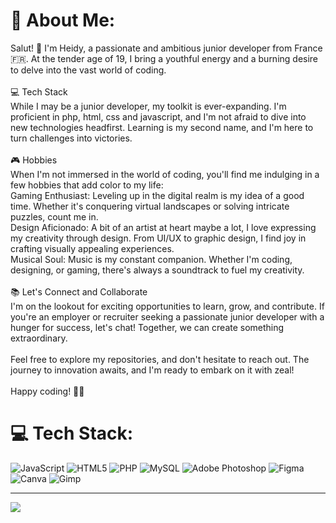# 💫 About Me:
Salut! 👋 I'm Heidy, a passionate and ambitious junior developer from France 🇫🇷. At the tender age of 19, I bring a youthful energy and a burning desire to delve into the vast world of coding.<br>
<br>💻 Tech Stack<br>While I may be a junior developer, my toolkit is ever-expanding. I'm proficient in php, html, css and javascript, and I'm not afraid to dive into new technologies headfirst. Learning is my second name, and I'm here to turn challenges into victories.<br>
<br>🎮 Hobbies<br>When I'm not immersed in the world of coding, you'll find me indulging in a few hobbies that add color to my life:<br>Gaming Enthusiast: Leveling up in the digital realm is my idea of a good time. Whether it's conquering virtual landscapes or solving intricate puzzles, count me in.<br>Design Aficionado: A bit of an artist at heart maybe a lot, I love expressing my creativity through design. From UI/UX to graphic design, I find joy in crafting visually appealing experiences.<br>Musical Soul: Music is my constant companion. Whether I'm coding, designing, or gaming, there's always a soundtrack to fuel my creativity.<br>
<br>📚 Let's Connect and Collaborate<br>I'm on the lookout for exciting opportunities to learn, grow, and contribute. If you're an employer or recruiter seeking a passionate junior developer with a hunger for success, let's chat! Together, we can create something extraordinary.<br><br>Feel free to explore my repositories, and don't hesitate to reach out. The journey to innovation awaits, and I'm ready to embark on it with zeal!<br><br>Happy coding! 🚀✨


# 💻 Tech Stack:
![JavaScript](https://img.shields.io/badge/javascript-%23323330.svg?style=plastic&logo=javascript&logoColor=%23F7DF1E) ![HTML5](https://img.shields.io/badge/html5-%23E34F26.svg?style=plastic&logo=html5&logoColor=white) ![PHP](https://img.shields.io/badge/php-%23777BB4.svg?style=plastic&logo=php&logoColor=white) ![MySQL](https://img.shields.io/badge/mysql-%2300000f.svg?style=plastic&logo=mysql&logoColor=white) ![Adobe Photoshop](https://img.shields.io/badge/adobe%20photoshop-%2331A8FF.svg?style=plastic&logo=adobe%20photoshop&logoColor=white) ![Figma](https://img.shields.io/badge/figma-%23F24E1E.svg?style=plastic&logo=figma&logoColor=white) ![Canva](https://img.shields.io/badge/Canva-%2300C4CC.svg?style=plastic&logo=Canva&logoColor=white) ![Gimp](https://img.shields.io/badge/Gimp-657D8B?style=plastic&logo=gimp&logoColor=FFFFFF)



---
[![](https://visitcount.itsvg.in/api?id=gvara23&icon=2&color=0)](https://visitcount.itsvg.in)

<!-- Proudly created with GPRM ( https://gprm.itsvg.in ) -->
